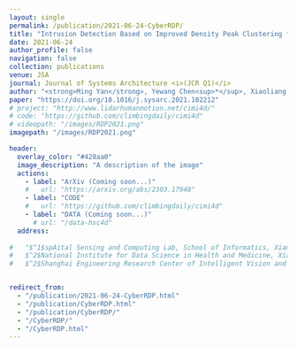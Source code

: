 ```yaml
---
layout: single
permalink: /publication/2021-06-24-CyberRDP/
title: "Intrusion Detection Based on Improved Density Peak Clustering for Imbalanced Data on Sensor-Cloud Systems"
date: 2021-06-24
author_profile: false
navigation: false
collection: publications
venue: JSA
journal: Journal of Systems Architecture <i>(JCR Q1)</i>
author: "<strong>Ming Yan</strong>, Yewang Chen<sup>*</sup>, Xiaoliang Hu, Dongdong Cheng , Yi Chen<sup>**</sup>, Jixiang Du"
paper: "https://doi.org/10.1016/j.sysarc.2021.102212"
# project: "http://www.lidarhumanmotion.net/cimi4d/"
# code: "https://github.com/climbingdaily/cimi4d"
# videopath: "/images/RDP2021.png"
imagepath: "/images/RDP2021.png"

header:
  overlay_color: "#428aa0"
  image_description: "A description of the image"
  actions:
    - label: "ArXiv (Coming soon...)"
    #   url: "https://arxiv.org/abs/2303.17948"
    - label: "CODE"
    #   url: "https://github.com/climbingdaily/cimi4d"
    - label: "DATA (Coming soon...)"
      # url: "/data-hsc4d"
  address: 
  
#   "$^1$spAital Sensing and Computing Lab, School of Informatics, Xiamen Universtiy, China<br>
#   $^2$National Institute for Data Science in Health and Medicine, Xiamen Universtiy, China<br>
#   $^2$Shanghai Engineering Research Center of Intelligent Vision and Imaging, ShanghaiTech Universtiy, China"


redirect_from: 
  - "/publication/2021-06-24-CyberRDP.html"
  - "/publication/CyberRDP.html"
  - "/publication/CyberRDP/"
  - "/CyberRDP/"
  - "/CyberRDP.html"
---
```

<head>
  <!-- <meta http-equiv="Refresh" content="0; URL=http://www.lidarhumanmotion.net/cimi4d/" /> -->
</head>